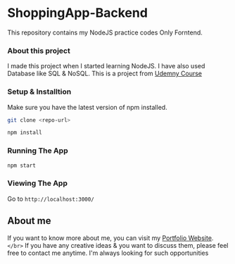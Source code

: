 # ShoppingApp-Backend

This repository contains my NodeJS practice codes Only Forntend. <br />
<!-- Here is the [Frontend Code](https://github.com/Abhilashgupta2706/ShoppingApp-Frontend) <br /> -->

### About this project

I made this project when I started learning NodeJS. I have also used Database like SQL & NoSQL. This is a project from [Udemny Course](https://www.udemy.com/course/nodejs-the-complete-guide/)

### Setup & Installtion

Make sure you have the latest version of npm installed.

```bash
git clone <repo-url>
```

```bash
npm install
```

### Running The App

```bash
npm start
```

### Viewing The App

Go to `http://localhost:3000/`

## About me

If you want to know more about me, you can visit my [Portfolio Website](https://abhilashgupta.ml/).`</br>`
If you have any creative ideas & you want to discuss them, please feel free to contact me anytime. I'm always looking for such opportunities
